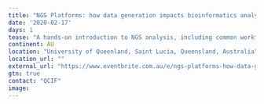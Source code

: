```yaml
---
title: "NGS Platforms: how data generation impacts bioinformatics analysis"
date: '2020-02-17'
days: 1
tease: "A hands-on introduction to NGS analysis, including common workflows, QC, and Galaxy Australia"
continent: AU
location: "University of Queenland, Saint Lucia, Queensland, Australia"
location_url: ""
external_url: "https://www.eventbrite.com.au/e/ngs-platforms-how-data-generation-impacts-bioinformatics-analysis-tickets-88615865439?aff=erelexpmlt"
gtn: true
contact: "QCIF"
image: 
---
```

